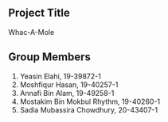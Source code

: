 Project Title
- 
Whac-A-Mole

Group Members
-
1. Yeasin Elahi, 19-39872-1
2. Moshfiqur Hasan, 19-40257-1
3. Annafi Bin Alam, 19-49258-1
4. Mostakim Bin Mokbul Rhythm, 19-40260-1
5. Sadia Mubassira Chowdhury, 20-43407-1
